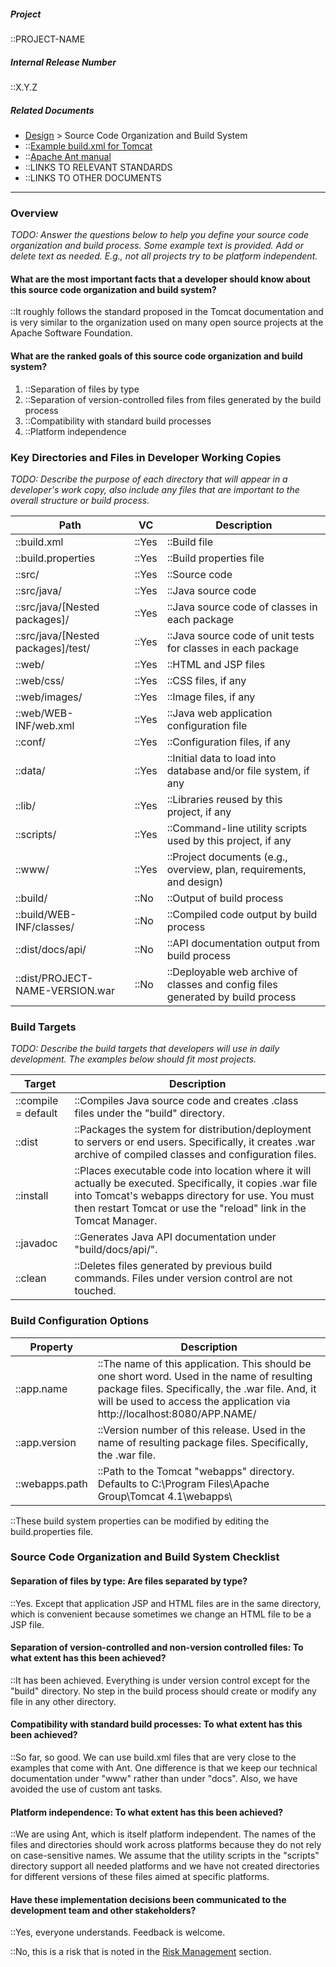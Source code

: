 ##### Project

::PROJECT-NAME

##### Internal Release Number

::X.Y.Z

##### Related Documents

- [Design](Design) > Source Code Organization and Build System
- ::[Example build.xml for Tomcat](http://jakarta.apache.org/tomcat/tomcat-4.1-doc/appdev/build.xml.txt)
- ::[Apache Ant manual](http://ant.apache.org/manual/index)
- ::LINKS TO RELEVANT STANDARDS
- ::LINKS TO OTHER DOCUMENTS

---

### Overview

*TODO: Answer the questions below to help you define your source code
organization and build process. Some example text is provided. Add or
delete text as needed. E.g., not all projects try to be platform
independent.*

#### What are the most important facts that a developer should know about this source code organization and build system?

::It roughly follows the standard proposed in the Tomcat documentation
and is very similar to the organization used on many open source
projects at the Apache Software Foundation.

#### What are the ranked goals of this source code organization and build system?

1. ::Separation of files by type
2. ::Separation of version-controlled files from files generated by
   the build process
3. ::Compatibility with standard build processes
4. ::Platform independence

### Key Directories and Files in Developer Working Copies

*TODO: Describe the purpose of each directory that will appear in a
developer's work copy, also include any files that are important to the
overall structure or build process.*

| Path                                 | VC    | Description                                                                     |
|--------------------------------------|-------|---------------------------------------------------------------------------------|
| ::build.xml                          | ::Yes | ::Build file                                                                    |
| ::build.properties                   | ::Yes | ::Build properties file                                                         |
| ::src/                               | ::Yes | ::Source code                                                                   |
| ::src/java/                          | ::Yes | ::Java source code                                                              |
| ::src/java/\[Nested packages\]/      | ::Yes | ::Java source code of classes in each package                                   |
| ::src/java/\[Nested packages\]/test/ | ::Yes | ::Java source code of unit tests for classes in each package                    |
| ::web/                               | ::Yes | ::HTML and JSP files                                                            |
| ::web/css/                           | ::Yes | ::CSS files, if any                                                             |
| ::web/images/                        | ::Yes | ::Image files, if any                                                           |
| ::web/WEB-INF/web.xml                | ::Yes | ::Java web application configuration file                                       |
| ::conf/                              | ::Yes | ::Configuration files, if any                                                   |
| ::data/                              | ::Yes | ::Initial data to load into database and/or file system, if any                 |
| ::lib/                               | ::Yes | ::Libraries reused by this project, if any                                      |
| ::scripts/                           | ::Yes | ::Command-line utility scripts used by this project, if any                     |
| ::www/                               | ::Yes | ::Project documents (e.g., overview, plan, requirements, and design)            |
| ::build/                             | ::No  | ::Output of build process                                                       |
| ::build/WEB-INF/classes/             | ::No  | ::Compiled code output by build process                                         |
| ::dist/docs/api/                     | ::No  | ::API documentation output from build process                                   |
| ::dist/PROJECT-NAME-VERSION.war      | ::No  | ::Deployable web archive of classes and config files generated by build process |

### Build Targets

*TODO: Describe the build targets that developers will use in daily
development. The examples below should fit most projects.*

| Target              | Description                                                                                                                                                                                                                        | 
|---------------------|------------------------------------------------------------------------------------------------------------------------------------------------------------------------------------------------------------------------------------|
| ::compile = default | ::Compiles Java source code and creates .class files under the "build" directory.                                                                                                                                                  |
| ::dist              | ::Packages the system for distribution/deployment to servers or end users. Specifically, it creates .war archive of compiled classes and configuration files.                                                                      |
| ::install           | ::Places executable code into location where it will actually be executed. Specifically, it copies .war file into Tomcat's webapps directory for use. You must then restart Tomcat or use the "reload" link in the Tomcat Manager. |
| ::javadoc            | ::Generates Java API documentation under "build/docs/api/".                                                                                                                                                                        |
| ::clean             | ::Deletes files generated by previous build commands. Files under version control are not touched.                                                                                                                                 |

### Build Configuration Options 

| Property       | Description                                                                                                                                                                                                                  |
|----------------|------------------------------------------------------------------------------------------------------------------------------------------------------------------------------------------------------------------------------|
| ::app.name     | ::The name of this application. This should be one short word. Used in the name of resulting package files.  Specifically, the .war file. And, it will be used to access the application via http://localhost:8080/APP.NAME/ |
| ::app.version  | ::Version number of this release. Used in the name of resulting package files. Specifically, the .war file.                                                                                                                  |
| ::webapps.path | ::Path to the Tomcat "webapps" directory. Defaults to C:\Program Files\Apache Group\Tomcat 4.1\webapps\                                                                                                                      |

::These build system properties can be modified by editing the
build.properties file.

### Source Code Organization and Build System Checklist

#### Separation of files by type: Are files separated by type?

::Yes. Except that application JSP and HTML files are in the same
directory, which is convenient because sometimes we change an HTML
file to be a JSP file.

#### Separation of version-controlled and non-version controlled files: To what extent has this been achieved?

::It has been achieved. Everything is under version control except for
the "build" directory. No step in the build process should create or
modify any file in any other directory.

#### Compatibility with standard build processes: To what extent has this been achieved?

::So far, so good. We can use build.xml files that are very close to
the examples that come with Ant. One difference is that we keep our
technical documentation under "www" rather than under "docs". Also,
we have avoided the use of custom ant tasks.

#### Platform independence: To what extent has this been achieved?

::We are using Ant, which is itself platform independent. The names 
of the files and directories should work across platforms because 
they do not rely on case-sensitive names. We assume that the utility
scripts in the "scripts" directory support all needed platforms and
we have not created directories for different versions of these files 
aimed at specific platforms.

#### Have these implementation decisions been communicated to the development team and other stakeholders?

::Yes, everyone understands. Feedback is welcome.

::No, this is a risk that is noted in the [Risk Management](Project-Plan#Risk-Management) section.
